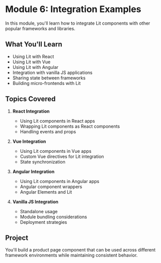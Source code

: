 # Module 6: Integration Examples

In this module, you'll learn how to integrate Lit components with other popular frameworks and libraries.

## What You'll Learn

- Using Lit with React
- Using Lit with Vue
- Using Lit with Angular
- Integration with vanilla JS applications
- Sharing state between frameworks
- Building micro-frontends with Lit

## Topics Covered

1. **React Integration**
   - Using Lit components in React apps
   - Wrapping Lit components as React components
   - Handling events and props

2. **Vue Integration**
   - Using Lit components in Vue apps
   - Custom Vue directives for Lit integration
   - State synchronization

3. **Angular Integration**
   - Using Lit components in Angular apps
   - Angular component wrappers
   - Angular Elements and Lit

4. **Vanilla JS Integration**
   - Standalone usage
   - Module bundling considerations
   - Deployment strategies

## Project

You'll build a product page component that can be used across different framework environments while maintaining consistent behavior.
